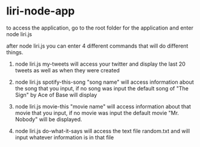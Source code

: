 # liri-node-app

to access the application, go to the root folder for the application and enter node liri.js

after node liri.js you can enter 4 different commands that will do different things.

1. node liri.js my-tweets will access your twitter and display the last 20 tweets as well as when they were created

2. node liri.js spotify-this-song "song name" will access information about the song that you input, if no song was input the default song of "The Sign" by Ace of Base will display

3. node liri.js movie-this "movie name" will access information about that movie that you input, if no movie was input the default movie "Mr. Nobody" will be displayed.

4. node liri.js do-what-it-says will access the text file random.txt and will input whatever information is in that file
